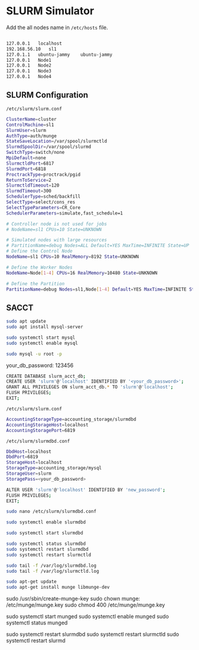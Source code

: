 # SLURM Simulator



Add the all nodes name in `/etc/hosts` file.

```bash

127.0.0.1	localhost
192.168.56.10	sl1
127.0.1.1	ubuntu-jammy	ubuntu-jammy
127.0.0.1	Node1
127.0.0.1	Node2
127.0.0.1	Node3
127.0.0.1	Node4

```

## SLURM Configuration
`/etc/slurm/slurm.conf`


```bash
ClusterName=cluster
ControlMachine=sl1 
SlurmUser=slurm
AuthType=auth/munge
StateSaveLocation=/var/spool/slurmctld
SlurmdSpoolDir=/var/spool/slurmd
SwitchType=switch/none
MpiDefault=none
SlurmctldPort=6817
SlurmdPort=6818
ProctrackType=proctrack/pgid
ReturnToService=2
SlurmctldTimeout=120
SlurmdTimeout=300
SchedulerType=sched/backfill
SelectType=select/cons_res
SelectTypeParameters=CR_Core
SchedulerParameters=simulate,fast_schedule=1

# Controller node is not used for jobs
# NodeName=sl1 CPUs=10 State=UNKNOWN

# Simulated nodes with large resources
# PartitionName=debug Nodes=ALL Default=YES MaxTime=INFINITE State=UP
# Define the Control Node
NodeName=sl1 CPUs=10 RealMemory=8192 State=UNKNOWN

# Define the Worker Nodes
NodeName=Node[1-4] CPUs=16 RealMemory=10480 State=UNKNOWN

# Define the Partition
PartitionName=debug Nodes=sl1,Node[1-4] Default=YES MaxTime=INFINITE State=UP
```


## SACCT
```bash
sudo apt update
sudo apt install mysql-server
```

```bash
sudo systemctl start mysql
sudo systemctl enable mysql
```
```bash
sudo mysql -u root -p
```
your_db_password: 123456
```bash
CREATE DATABASE slurm_acct_db;
CREATE USER 'slurm'@'localhost' IDENTIFIED BY '<your_db_password>';
GRANT ALL PRIVILEGES ON slurm_acct_db.* TO 'slurm'@'localhost';
FLUSH PRIVILEGES;
EXIT;
```

`/etc/slurm/slurm.conf`

```bash
AccountingStorageType=accounting_storage/slurmdbd
AccountingStorageHost=localhost
AccountingStoragePort=6819
```



`/etc/slurm/slurmdbd.conf`
```bash
DbdHost=localhost
DbdPort=6819
StorageHost=localhost
StorageType=accounting_storage/mysql
StorageUser=slurm
StoragePass=<your_db_password>
```



```bash
ALTER USER 'slurm'@'localhost' IDENTIFIED BY 'new_password';
FLUSH PRIVILEGES;
EXIT;
```

```bash
sudo nano /etc/slurm/slurmdbd.conf
```




```bash
sudo systemctl enable slurmdbd

sudo systemctl start slurmdbd

sudo systemctl status slurmdbd
sudo systemctl restart slurmdbd
sudo systemctl restart slurmctld

```
    
```bash
sudo tail -f /var/log/slurmdbd.log
sudo tail -f /var/log/slurmctld.log

```


```bash
sudo apt-get update
sudo apt-get install munge libmunge-dev
```

sudo /usr/sbin/create-munge-key
sudo chown munge: /etc/munge/munge.key
sudo chmod 400 /etc/munge/munge.key


sudo systemctl start munged
sudo systemctl enable munged
sudo systemctl status munged


sudo systemctl restart slurmdbd
sudo systemctl restart slurmctld
sudo systemctl restart slurmd
